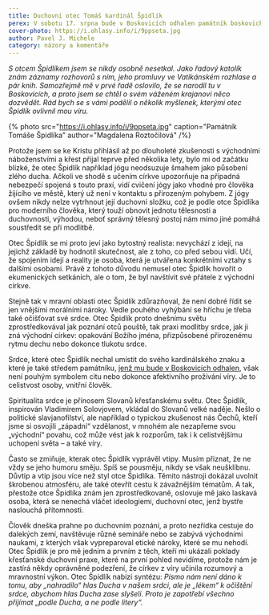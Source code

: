 ```yaml
---
title: Duchovní otec Tomáš kardinál Špidlík
perex: V sobotu 17. srpna bude v Boskovicích odhalen památník boskovického rodáka kardinála Špidlíka. Rád bych se při té příležitosti s vámi podělil o několik myšlenek, kterými otec Špidlík ovlivnil mou víru.
cover-photo: https://i.ohlasy.info/i/9ppseta.jpg
author: Pavel J. Michele
category: názory a komentáře
---
```


*S otcem Špidlíkem jsem se nikdy osobně nesetkal. Jako řadový katolík znám záznamy rozhovorů s ním, jeho promluvy ve Vatikánském rozhlase a pár knih. Samozřejmě mě v prvé řadě oslovilo, že se narodil tu v Boskovicích, a proto jsem se chtěl o svém váženém krajanovi něco dozvědět. Rád bych se s vámi podělil o několik myšlenek, kterými otec Špidlík ovlivnil mou víru.*

{% photo src="https://i.ohlasy.info/i/9ppseta.jpg" caption="Památník Tomáše Špidlíka" author="Magdalena Roztočilová" /%}

Protože jsem se ke Kristu přihlásil až po dlouholeté zkušenosti s východními náboženstvími a křest přijal teprve před několika lety, bylo mi od začátku blízké, že otec Špidlík například jógu neodsuzuje šmahem jako působení zlého ducha. Ačkoli ve shodě s učením církve upozorňuje na případná nebezpečí spojená s touto praxí, vidí cvičení jógy jako vhodné pro člověka žijícího ve městě, který už není v kontaktu s přirozeným pohybem. Z jógy ovšem nikdy nelze vytrhnout její duchovní složku, což je podle otce Špidlíka pro moderního člověka, který touží obnovit jednotu tělesnosti a duchovnosti, výhodou, neboť správný tělesný postoj nám mimo jiné pomáhá soustředit se při modlitbě.

Otec Špidlík se mi proto jeví jako bytostný realista: nevychází z idejí, na jejichž základě by hodnotil skutečnost, ale z toho, co před sebou vidí. Učí, že spojením idejí a reality je osoba, která je utvářena konkrétními vztahy s dalšími osobami. Právě z tohoto důvodu nemusel otec Špidlík hovořit o ekumenických setkáních, ale o tom, že byl navštívit své přátele z východní církve.

Stejně tak v mravní oblasti otec Špidlík zdůrazňoval, že není dobré řídit se jen vnějšími morálními nároky. Vedle pouhého vyhýbání se hříchu je třeba také očišťovat své srdce. Otec Špidlík proto dnešnímu světu zprostředkovával jak poznání otců pouště, tak praxi modlitby srdce, jak ji zná východní církev: opakování Božího jména, přizpůsobené přirozenému rytmu dechu nebo dokonce tlukotu srdce.

Srdce, které otec Špidlík nechal umístit do svého kardinálského znaku a které je také středem památníku, [jenž mu bude v Boskovicích odhalen](https://www.facebook.com/events/1072793029596696/), však není pouhým symbolem citu nebo dokonce afektivního prožívání víry. Je to celistvost osoby, vnitřní člověk.

Spiritualita srdce je přínosem Slovanů křesťanskému světu. Otec Špidlík, inspirován Vladimirem Solovjovem, vkládal do Slovanů velké naděje. Nešlo o politické slavjanofilství, ale například o typickou zkušenost nás Čechů, kteří jsme si osvojili „západní“ vzdělanost, v mnohém ale nezapřeme svou „východní“ povahu, což může vést jak k rozporům, tak i k celistvějšímu uchopení světa – a také víry.

Často se zmiňuje, kterak otec Špidlík vyprávěl vtipy. Musím přiznat, že ne vždy se jeho humoru směju. Spíš se pousměju, nikdy se však neušklíbnu. Důvtip a vtip jsou více než styl otce Špidlíka. Těmito nástroji dokázal uvolnit škrobenou atmosféru, ale také otevřít cestu k závažnějším tématům. A tak, přestože otce Špidlíka znám jen zprostředkovaně, oslovuje mě jako laskavá osoba, která se nenechá vláčet ideologiemi, duchovní otec, jenž bystře naslouchá přítomnosti.

Člověk dneška prahne po duchovním poznání, a proto nezřídka cestuje do dalekých zemí, navštěvuje různé semináře nebo se zabývá východními naukami, z kterých však vypreparoval etické nároky, které se mu nehodí. Otec Špidlík je pro mě jedním a prvním z těch, kteří mi ukázali poklady křesťanské duchovní praxe, které na první pohled nevidíme, protože nám je zastírá někdy oprávněné podezření, že církev z víry učinila rozumový a mravnostní výkon. Otec Špidlík nabízí syntézu: *Písmo nám není dáno k tomu, aby „nahradilo“ hlas Ducha v našem srdci, ale je „lékem“ k očištění srdce, abychom hlas Ducha zase slyšeli. Proto je zapotřebí všechno přijímat „podle Ducha, a ne podle litery“.*
